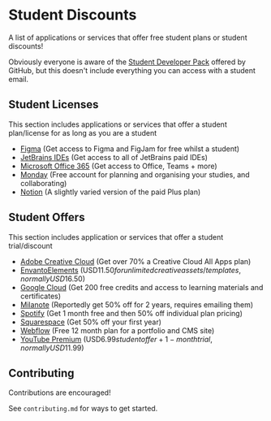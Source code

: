 # Student Discounts
A list of applications or services that offer free student plans or student discounts!

Obviously everyone is aware of the [Student Developer Pack](https://education.github.com/pack) offered by GitHub, but this doesn't include everything you can access with a student email.


## Student Licenses
This section includes applications or services that offer a student plan/license for as long as you are a student

- [Figma](https://www.figma.com/education/) (Get access to Figma and FigJam for free whilst a student)
- [JetBrains IDEs](https://www.jetbrains.com/community/education/#students/) (Get access to all of JetBrains paid IDEs)
- [Microsoft Office 365](https://www.microsoft.com/en-au/education/products/office) (Get access to Office, Teams + more)
- [Monday](https://monday.com/education/students) (Free account for planning and organising your studies, and collaborating)
- [Notion](https://www.notion.so/help/notion-for-education) (A slightly varied version of the paid Plus plan)


## Student Offers
This section includes application or services that offer a student trial/discount

- [Adobe Creative Cloud](https://www.adobe.com/au/creativecloud/buy/students.html) (Get over 70% a Creative Cloud All Apps plan)
- [EnvantoElements](https://elements.envato.com/pricing/students) (USD$11.50 for unlimited creative assets/templates, normally USD$16.50)
- [Google Cloud](https://cloud.google.com/edu/students) (Get 200 free credits and access to learning materials and certificates)
- [Milanote](https://help.milanote.com/en/articles/3600867-can-i-have-a-discount) (Reportedly get 50% off for 2 years, requires emailing them)
- [Spotify](https://www.spotify.com/us/student/) (Get 1 month free and then 50% off individual plan pricing)
- [Squarespace](https://www.squarespace.com/students/) (Get 50% off your first year)
- [Webflow](https://webflow.com/for/classroom) (Free 12 month plan for a portfolio and CMS site)
- [YouTube Premium](https://www.youtube.com/premium/student) (USD$6.99 student offer + 1-month trial, normally USD$11.99)


## Contributing
Contributions are encouraged! 

See `contributing.md` for ways to get started.

